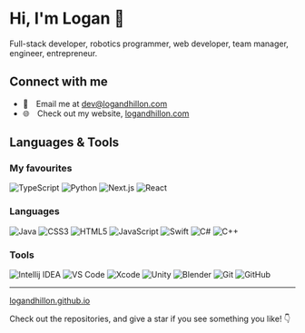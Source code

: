 # Hi, I'm Logan 👋

Full-stack developer, robotics programmer, web developer, team manager, engineer, entrepreneur.
  
## Connect with me

- 📧&emsp;Email me at [dev@logandhillon.com](mailto:dev@logandhillon.com)
- 🌐&emsp;Check out my website, [logandhillon.com](https://logandhillon.com)
  
## Languages & Tools

### My favourites

![TypeScript](https://img.shields.io/badge/TypeScript-%233178C6?logo=typescript&logoColor=white)
![Python](https://img.shields.io/badge/Python-%233776AB?logo=python&logoColor=white)
![Next.js](https://img.shields.io/badge/Next.js-black?logo=nextdotjs&logoColor=white)
![React](https://img.shields.io/badge/React-blue?logo=react&logoColor=white)

### Languages

![Java](https://img.shields.io/badge/Java-brown?logo=intellijidea&logoColor=white)
![CSS3](https://img.shields.io/badge/CSS3-blue?logo=css3&logoColor=white)
![HTML5](https://img.shields.io/badge/HTML5-red?logo=html5&logoColor=white)
![JavaScript](https://img.shields.io/badge/JavaScript-yellow?logo=javascript&logoColor=white)
![Swift](https://img.shields.io/badge/Swift-%23F05138?logo=swift&logoColor=white)
![C#](https://img.shields.io/badge/C%23-%23512BD4?logo=csharp&logoColor=white)
![C++](https://img.shields.io/badge/C++-%2300599C?logo=cplusplus&logoColor=white)

### Tools

![Intellij IDEA](https://img.shields.io/badge/Intellij_IDEA-%23fd2859?logo=intellijidea&logoColor=white)
![VS Code](https://img.shields.io/badge/VS_Code-blue?logo=gnometerminal&logoColor=white)
![Xcode](https://img.shields.io/badge/Xcode-blue?logo=xcode&logoColor=white)
![Unity](https://img.shields.io/badge/Unity-black?logo=unity&logoColor=white)
![Blender](https://img.shields.io/badge/Blender-orange?logo=blender&logoColor=white)
![Git](https://img.shields.io/badge/Git-%23F05032?logo=git&logoColor=white)
![GitHub](https://img.shields.io/badge/GitHub-%23181717?logo=github&logoColor=white)

---

[logandhillon.github.io](https://logandhillon.github.io)

Check out the repositories, and give a star if you see something you like! 👇
